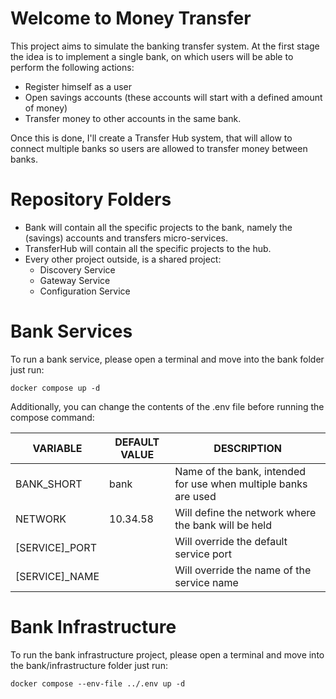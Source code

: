 # Welcome to Money Transfer

This project aims to simulate the banking transfer system.
At the first stage the idea is to implement a single bank, on which users will be able to perform the following actions:
- Register himself as a user
- Open savings accounts (these accounts will start with a defined amount of money)
- Transfer money to other accounts in the same bank.

Once this is done, I'll create a Transfer Hub system, that will allow to connect multiple banks so users are allowed to transfer money between banks.

# Repository Folders

- Bank will contain all the specific projects to the bank, namely the (savings) accounts and transfers micro-services.
- TransferHub will contain all the specific projects to the hub.
- Every other project outside, is a shared project:
  - Discovery Service
  - Gateway Service
  - Configuration Service

# Bank Services
To run a bank service, please open a terminal and move into the bank folder just run:

    docker compose up -d

Additionally, you can change the contents of the .env file before running the compose command: 

| VARIABLE | DEFAULT VALUE | DESCRIPTION |
|--|--|--|
| BANK_SHORT | bank | Name of the bank, intended for use when multiple banks are used |
| NETWORK | 10.34.58 | Will define the network where the bank will be held |
| [SERVICE]_PORT | | Will override the default service port |
| [SERVICE]_NAME | | Will override the name of the service name |

# Bank Infrastructure
To run the bank infrastructure project, please open a terminal and move into the bank/infrastructure folder just run:

    docker compose --env-file ../.env up -d